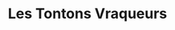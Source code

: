 ---
title: "Les Tontons Vraqueurs"
url: /vindry-sur-turdine/les-tontons-vraqueurs/
shop: charcuterie
---